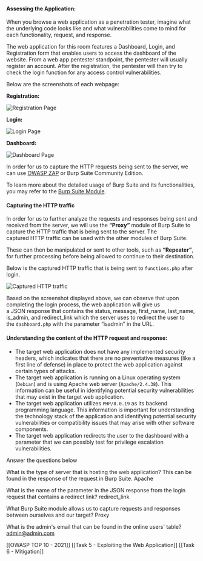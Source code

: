 #### Assessing the Application:

When you browse a web application as a penetration tester, imagine what the underlying code looks like and what vulnerabilities come to mind for each functionality, request, and response.

The web application for this room features a Dashboard, Login, and Registration form that enables users to access the dashboard of the website. From a web app pentester standpoint, the pentester will usually register an account. After the registration, the pentester will then try to check the login function for any access control vulnerabilities.

Below are the screenshots of each webpage:

**Registration:**

![Registration Page](https://tryhackme-images.s3.amazonaws.com/user-uploads/645b19f5d5848d004ab9c9e2/room-content/1b103a3eb8b3bda9f399da0702de7655.png)

**Login:**

![Login Page](https://tryhackme-images.s3.amazonaws.com/user-uploads/645b19f5d5848d004ab9c9e2/room-content/34f8072b8919303582352d6a1d914579.png)

**Dashboard:**

![Dashboard Page](https://tryhackme-images.s3.amazonaws.com/user-uploads/645b19f5d5848d004ab9c9e2/room-content/95f2bd55c06a13d47ab06ee6a8a0b6cd.png)

In order for us to capture the HTTP requests being sent to the server, we can use [OWASP ZAP](https://www.zaproxy.org/) or Burp Suite Community Edition.

To learn more about the detailed usage of Burp Suite and its functionalities, you may refer to the [Burp Suite Module](https://tryhackme.com/module/learn-burp-suite).

#### Capturing the HTTP traffic

In order for us to further analyze the requests and responses being sent and received from the server, we will use the **“Proxy”** module of Burp Suite to capture the HTTP traffic that is being sent to the server. The captured HTTP traffic can be used with the other modules of Burp Suite.

These can then be manipulated or sent to other tools, such as **“Repeater”**, for further processing before being allowed to continue to their destination. 

Below is the captured HTTP traffic that is being sent to `functions.php` after login.

![Captured HTTP traffic](https://tryhackme-images.s3.amazonaws.com/user-uploads/645b19f5d5848d004ab9c9e2/room-content/85d5720c06d8e1d993730cbf1a790849.png)

Based on the screenshot displayed above, we can observe that upon completing the login process, the web application will give us a JSON response that contains the status, message, first_name, last_name, is_admin, and redirect_link which the server uses to redirect the user to the `dashboard.php` with the parameter “isadmin” in the URL.

#### Understanding the content of the HTTP request and response:

- The target web application does not have any implemented security headers, which indicates that there are no preventative measures (like a first line of defense) in place to protect the web application against certain types of attacks.
- The target web application is running on a Linux operating system (`Debian`) and is using Apache web server (`Apache/2.4.38`). This information can be useful in identifying potential security vulnerabilities that may exist in the target web application.
- The target web application utilizes `PHP/8.0.19` as its backend programming language. This information is important for understanding the technology stack of the application and identifying potential security vulnerabilities or compatibility issues that may arise with other software components.
- The target web application redirects the user to the dashboard with a parameter that we can possibly test for privilege escalation vulnerabilities.

Answer the questions below

What is the type of server that is hosting the web application? This can be found in the response of the request in Burp Suite.
	Apache

What is the name of the parameter in the JSON response from the login request that contains a redirect link?
	redirect_link

What Burp Suite module allows us to capture requests and responses between ourselves and our target?
	Proxy

What is the admin's email that can be found in the online users' table?
	admin@admin.com

[[OWASP TOP 10 - 2021]]
[[Task 5 - Exploiting the Web Application]]
[[Task 6 - Mitigation]]

